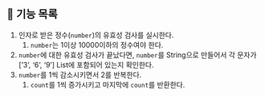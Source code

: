## 🚀 기능 목록

1. 인자로 받은 정수(`number`)의 유효성 검사를 실시한다.
    1. `number`는 1이상 10000이하의 정수여야 한다.
2. `number`에 대한 유효성 검사가 끝났다면, `number`를 String으로 만들어서 각 문자가 [’3’, ‘6’, ‘9’] List에 포함되어 있는지 확인한다.
3. `number`를 1씩 감소시키면서 2를 반복한다.
    1. `count`를 1씩 증가시키고 마지막에 `count`를 반환한다.